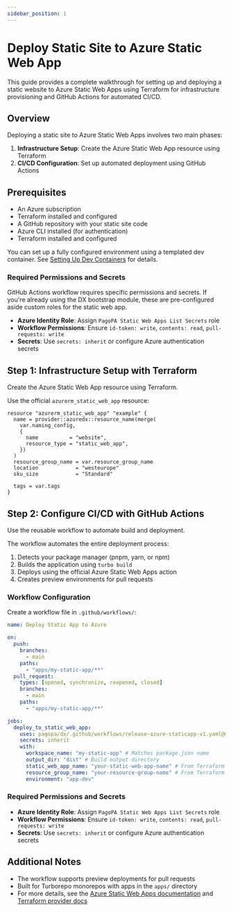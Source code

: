 ```yaml
---
sidebar_position: 1
---
```


# Deploy Static Site to Azure Static Web App

This guide provides a complete walkthrough for setting up and deploying a static
website to Azure Static Web Apps using Terraform for infrastructure provisioning
and GitHub Actions for automated CI/CD.

## Overview

Deploying a static site to Azure Static Web Apps involves two main phases:

1. **Infrastructure Setup**: Create the Azure Static Web App resource using
   Terraform
2. **CI/CD Configuration**: Set up automated deployment using GitHub Actions

## Prerequisites

- An Azure subscription
- Terraform installed and configured
- A GitHub repository with your static site code
- Azure CLI installed (for authentication)
- Terraform installed and configured

You can set up a fully configured environment using a templated dev container.
See [Setting Up Dev Containers](../../dev-containers/index.md) for details.

### Required Permissions and Secrets

GitHub Actions workflow requires specific permissions and secrets. If you're
already using the DX bootstrap module, these are pre-configured aside custom
roles for the static web app.

- **Azure Identity Role**: Assign `PagoPA Static Web Apps List Secrets` role
- **Workflow Permissions**: Ensure `id-token: write`, `contents: read`,
  `pull-requests: write`
- **Secrets**: Use `secrets: inherit` or configure Azure authentication secrets

## Step 1: Infrastructure Setup with Terraform

Create the Azure Static Web App resource using Terraform.

Use the official `azurerm_static_web_app` resource:

```hcl
resource "azurerm_static_web_app" "example" {
  name = provider::azuredx::resource_name(merge(
    var.naming_config,
    {
      name          = "website",
      resource_type = "static_web_app",
    })
  )
  resource_group_name = var.resource_group_name
  location            = "westeurope"
  sku_size            = "Standard"

  tags = var.tags
}
```

## Step 2: Configure CI/CD with GitHub Actions

Use the reusable workflow to automate build and deployment.

The workflow automates the entire deployment process:

1. Detects your package manager (pnpm, yarn, or npm)
2. Builds the application using `turbo build`
3. Deploys using the official Azure Static Web Apps action
4. Creates preview environments for pull requests

### Workflow Configuration

Create a workflow file in `.github/workflows/`:

```yaml
name: Deploy Static App to Azure

on:
  push:
    branches:
      - main
    paths:
      - "apps/my-static-app/**"
  pull_request:
    types: [opened, synchronize, reopened, closed]
    branches:
      - main
    paths:
      - "apps/my-static-app/**"

jobs:
  deploy_to_static_web_app:
    uses: pagopa/dx/.github/workflows/release-azure-staticapp-v1.yaml@main
    secrets: inherit
    with:
      workspace_name: "my-static-app" # Matches package.json name
      output_dir: "dist" # Build output directory
      static_web_app_name: "your-static-web-app-name" # From Terraform
      resource_group_name: "your-resource-group-name" # From Terraform
      environment: "app-dev"
```

### Required Permissions and Secrets

- **Azure Identity Role**: Assign `PagoPA Static Web Apps List Secrets` role
- **Workflow Permissions**: Ensure `id-token: write`, `contents: read`,
  `pull-requests: write`
- **Secrets**: Use `secrets: inherit` or configure Azure authentication secrets

## Additional Notes

- The workflow supports preview deployments for pull requests
- Built for Turborepo monorepos with apps in the `apps/` directory
- For more details, see the
  [Azure Static Web Apps documentation](https://learn.microsoft.com/en-us/azure/static-web-apps/)
  and
  [Terraform provider docs](https://registry.terraform.io/providers/hashicorp/azurerm/latest/docs/resources/static_web_app)
